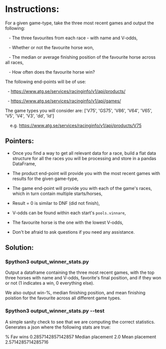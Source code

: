 # Instructions:

For a given game-type, take the three most recent games and output the following:

   - The three favourites from each race - with name and V-odds,

   - Whether or not the favourite horse won,

   - The median or average finishing position of the favourite horse across all races,

   - How often does the favourite horse win?

The following end-points will be of use:

  - https://www.atg.se/services/racinginfo/v1/api/products/<gameType>

  - https://www.atg.se/services/racinginfo/v1/api/games/<gameID>

The game types you will consider are: ['V75', 'GS75', 'V86', 'V64', 'V65', 'V5', 'V4', 'V3', 'dd', 'ld']

    e.g. https://www.atg.se/services/racinginfo/v1/api/products/V75

## Pointers:

* Once you find a way to get all relevant data for a race, build a flat data structure for all the races you will be processing and store in a pandas DataFrame,

* The product end-point will provide you with the most recent games with results for the given game-type,

* The game end-point will provide you with each of the game's races, which in turn contain multiple starts/horses,

* Result = 0 is similar to DNF (did not finish),

* V-odds can be found within each start's `pools.vinnare`,

* The favourite horse is the one with the lowest V-odds,

* Don't be afraid to ask questions if you need any assistance.


 ## Solution:

 ### $python3 output_winner_stats.py
 Output a dataframe containing the three most recent games, with the top
 three horses with name and V-odds, favorite's final position, and if they
 won or not (1 indicates a win, 0 everything else). 

 We also output win-%, median finishing position, and mean finishing poistion for the favourite across all different game types. 

### $python3 output_winner_stats.py --test
A simple sanity check to see that we are computing the correct statistics. 
Generates a json where the following stats are true: 

% Fav wins 0.2857142857142857
Median placement 2.0
Mean placement 2.5714285714285716


